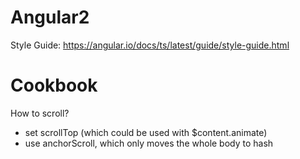 # Angular2

Style Guide: https://angular.io/docs/ts/latest/guide/style-guide.html


# Cookbook

How to scroll?
- set scrollTop (which could be used with $content.animate)
- use anchorScroll, which only moves the whole body to hash

